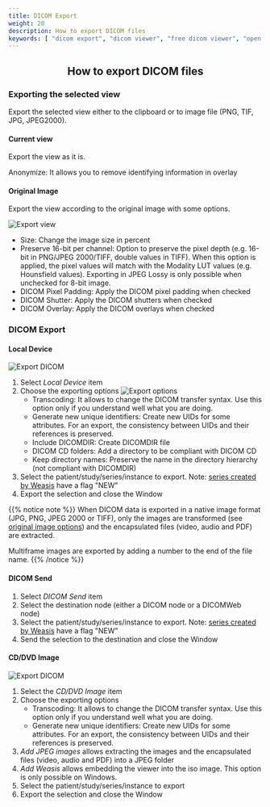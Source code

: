 ```yaml
---
title: DICOM Export
weight: 20
description: How to export DICOM files
keywords: [ "dicom export", "dicom viewer", "free dicom viewer", "open source dicom viewer", "weasis dicom viewer",  "multi-platform dicom viewer", "pacs viewer" ]
---
```


## <center>How to export DICOM files</center>

### Exporting the selected view

Export the selected view either to the clipboard or to image file (PNG, TIF, JPG, JPEG2000).

#### Current view

Export the view as it is.

Anonymize: It allows you to remove identifying information in overlay

#### Original Image

Export the view according to the original image with some options.

![Export view](/tuto/dicom-export-view.png?classes=shadow&width=350)

* Size: Change the image size in percent
* Preserve 16-bit per channel: Option to preserve the pixel depth (e.g. 16-bit in PNG/JPEG 2000/TIFF, double values in TIFF). When this option is applied, the pixel values will match with the Modality LUT values (e.g. Hounsfield values). Exporting in JPEG Lossy is only possible when unchecked for 8-bit image.
* DICOM Pixel Padding: Apply the DICOM pixel padding when checked
* DICOM Shutter: Apply the DICOM shutters when checked
* DICOM Overlay: Apply the DICOM overlays when checked

### DICOM Export

#### Local Device

![Export DICOM](/tuto/export-ko-pr.png?classes=shadow&width=500)
1. Select *Local Device* item
2. Choose the exporting options
   ![Export options](/tuto/dicom-export-options.png?classes=shadow&width=350)
   * Transcoding: It allows to change the DICOM transfer syntax. Use this option only if you understand well what you are doing.
   * Generate new unique identifiers: Create new UIDs for some attributes. For an export, the consistency between UIDs and their references is preserved.
   * Include DICOMDIR: Create DICOMDIR file
   * DICOM CD folders: Add a directory to be compliant with DICOM CD
   * Keep directory names: Preserve the name in the directory hierarchy (not compliant with DICOMDIR)
3. Select the patient/study/series/instance to export. Note: [series created by Weasis](../build-ko-pr/) have a flag "NEW"
4. Export the selection and close the Window

{{% notice note %}}
When DICOM data is exported in a native image format (JPG, PNG, JPEG 2000 or TIFF), only the images are transformed (see [original image options](#original-image)) and the encapsulated files (video, audio and PDF) are extracted.

Multiframe images are exported by adding a number to the end of the file name.
{{% /notice %}}

#### DICOM Send

1. Select *DICOM Send* item
2. Select the destination node (either a DICOM node or a DICOMWeb node)
3. Select the patient/study/series/instance to export. Note: [series created by Weasis](../build-ko-pr/) have a flag "NEW"
4. Send the selection to the destination and close the Window

#### CD/DVD Image

![Export DICOM](/tuto/dicom-export-cd.png?classes=shadow&width=750)
1. Select the *CD/DVD Image* item
2. Choose the exporting options
   * Transcoding: It allows to change the DICOM transfer syntax. Use this option only if you understand well what you are doing.
   * Generate new unique identifiers: Create new UIDs for some attributes. For an export, the consistency between UIDs and their references is preserved.
3. *Add JPEG images* allows extracting the images and the encapsulated files (video, audio and PDF) into a JPEG folder
4. *Add Weasis* allows embedding the viewer into the iso image. This option is only possible on Windows.
5. Select the patient/study/series/instance to export
6. Export the selection and close the Window